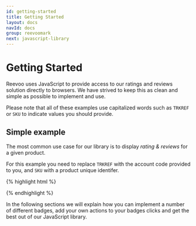 ```yaml
---
id: getting-started
title: Getting Started
layout: docs
navId: docs
group: reevoomark
next: javascript-library
---
```


Getting Started
===============

Reevoo uses JavaScript to provide access to our ratings and reviews solution directly to browsers. We have strived to keep this as clean and simple as possible to implement and use.

Please note that all of these examples use capitalized words such as ```TRKREF``` or ```SKU``` to indicate values you should provide.


Simple example
--------------

The most common use case for our library is to display _rating & reviews_ for a given product.

For this example you need to replace ```TRKREF``` with the account code provided to you, and ```SKU``` with a product unique identifer.

{% highlight html %}
<!-- This will be transformed into a product badge for the given TRKREF and SKU -->
<reevoo-reviewable-badge trkref="TRKREF" sku="SKU"></reevoo-reviewable-badge>

<script id="reevoomark-loader" type="text/javascript" charset="utf-8">
  (function(w,d,u,i,f,s,l) {
    s = d.createElement('script');s.type = 'text/javascript';s.src = u;
    l = d.getElementById(i);l.parentNode.insertBefore(s,l);w['ReevooMarkHandlerName'] = f;
    w[f] = function() { (w[f].q = w[f].q || []).push(arguments) }
  })(window, document, '//cdn.mark.reevoo.com/assets/reevoo_mark.js', 'reevoomark-loader', 'reevooMark');
</script>
{% endhighlight %}

In the following sections we will explain how you can implement a number of different badges, add your own actions to your badges clicks and get the best out of our JavaScript library.
